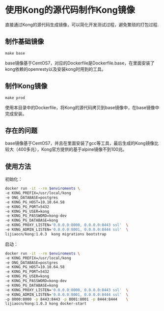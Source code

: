 # 使用Kong的源代码制作Kong镜像

直接通过Kong的源代码生成镜像，可以简化开发测试过程，避免繁琐的打包过程.

## 制作基础镜像

	make base

base镜像基于CentOS7，对应的Dockerfile是Dockerfile.base，在里面安装了kong依赖的openresty以及安装kong时用到的工具。

## 制作Kong镜像

	make prod

使用本目录中的Dockerfile，将Kong的源代码拷贝到base镜像中，在base镜像中完成安装。

## 存在的问题

base镜像基于CentOS7，并且在里面安装了gcc等工具，最后生成的Kong镜像比较大（400多兆），Kong官方提供的基于alpine镜像不到100兆。

## 使用方法

初始化：

```sh
docker run -it --rm $enviroments \
-e KONG_PREFIX=/usr/local/kong
-e ONG_DATABASE=postgres     
-e KONG_PG_HOST=10.10.64.58   
-e KONG_PG_PORT=5432          
-e KONG_PG_USER=kong          
-e KONG_PG_PASSWORD=kong-dev  
-e KONG_PG_DATABASE=kong      
-e KONG_PROXY_LISTEN='0.0.0.0:8000, 0.0.0.0:8443 ssl'  \
-e KONG_ADMIN_LISTEN='0.0.0.0:8001, 0.0.0.0:8444 ssl'  \
lijiaocn/kong:1.0.3  kong migrations bootstrap
```

启动：

```sh
docker run -it --rm $enviroments \
-e KONG_PREFIX=/usr/local/kong
-e ONG_DATABASE=postgres     
-e KONG_PG_HOST=10.10.64.58   
-e KONG_PG_PORT=5432          
-e KONG_PG_USER=kong          
-e KONG_PG_PASSWORD=kong-dev  
-e KONG_PG_DATABASE=kong      
-e KONG_PROXY_LISTEN='0.0.0.0:8000, 0.0.0.0:8443 ssl'  \
-e KONG_ADMIN_LISTEN='0.0.0.0:8001, 0.0.0.0:8444 ssl'  \
-p 8000:8000 -p 8443:8443 -p 8001:8001 -p 8444:8444    \
lijiaocn/kong:1.0.3 kong docker-start
```
